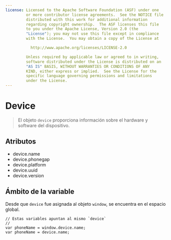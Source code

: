 ```yaml
---
license: Licensed to the Apache Software Foundation (ASF) under one
         or more contributor license agreements.  See the NOTICE file
         distributed with this work for additional information
         regarding copyright ownership.  The ASF licenses this file
         to you under the Apache License, Version 2.0 (the
         "License"); you may not use this file except in compliance
         with the License.  You may obtain a copy of the License at

           http://www.apache.org/licenses/LICENSE-2.0

         Unless required by applicable law or agreed to in writing,
         software distributed under the License is distributed on an
         "AS IS" BASIS, WITHOUT WARRANTIES OR CONDITIONS OF ANY
         KIND, either express or implied.  See the License for the
         specific language governing permissions and limitations
         under the License.
---
```


Device
======

> El objeto `device` proporciona información sobre el hardware y software del dispositivo.

Atributos
---------

- device.name
- device.phonegap
- device.platform
- device.uuid
- device.version

Ámbito de la variable
---------------------

Desde que `device` fue asignada al objeto `window`, se encuentra en el espacio global.

    // Estas variables apuntan al mismo `device`
    //
    var phoneName = window.device.name;
    var phoneName = device.name;
